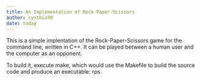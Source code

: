 ```yaml
---
title: An Implementation of Rock-Paper-Scissors
author: cynthia78
date: today
---
```


This is a simple implentation of the Rock-Paper-Scissors game for the command line, written in C++. It can be played between a human user and the computer as an opponent. 

To build it, execute make, which would use the Makefile to build the source code and produce an executable: rps.

